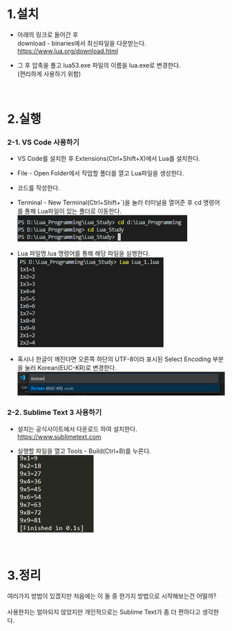 # 1.설치

+ 아래의 링크로 들어간 후<br>
download - binaries에서 최신파일을 다운받는다.<br>
<https://www.lua.org/download.html>

+ 그 후 압축을 풀고 lua53.exe 파일의 이름을 lua.exe로 변경한다.<br>
(편리하게 사용하기 위함)
<br><br><br>

# 2.실행
### 2-1. VS Code 사용하기
+ VS Code를 설치한 후 Extensions(Ctrl+Shift+X)에서 Lua를 설치한다.

+ File - Open Folder에서 작업할 폴더를 열고 Lua파일을 생성한다.

+ 코드를 작성한다.

+ Terminal - New Terminal(Ctrl+Shift+`)을 눌러 터미널을 열어준 후 cd 명령어를 통해 Lua파일이 있는 폴더로 이동한다.
<br>![cd](./Image/cd.png)
    
+ Lua 파일명.lua 명령어를 통해 해당 파일을 실행한다.
<br>![execution](./Image/execution.png)

+ 혹시나 한글이 깨진다면 오른쪽 하단의 UTF-8이라 표시된 Select Encoding 부분을 눌러 Korean(EUC-KR)로 변경한다.
<br>![korean](./Image/korean.png)

### 2-2. Sublime Text 3 사용하기
+ 설치는 공식사이트에서 다운로드 하여 설치한다.
<br><https://www.sublimetext.com>

+ 실행할 파일을 열고 Tools - Build(Ctrl+B)를 누른다.
<br>![execution2](./Image/execution2.png)
<br><br><br>

# 3.정리
여러가지 방법이 있겠지만 처음에는 이 둘 중 한가지 방법으로 시작해보는건 어떨까? <br><br>
사용한지는 얼마되지 않았지만 개인적으로는 Sublime Text가 좀 더 편하다고 생각한다.